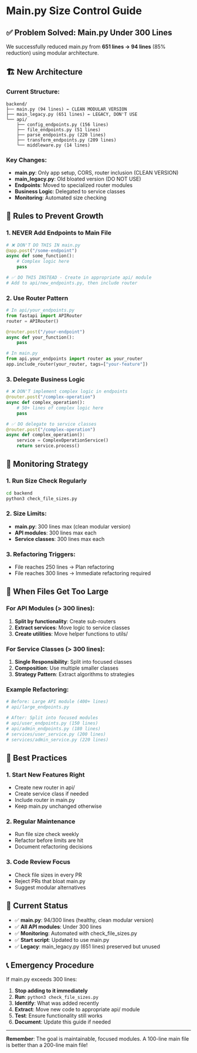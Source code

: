 # Main.py Size Control Guide

## ✅ Problem Solved: Main.py Under 300 Lines

We successfully reduced main.py from **651 lines → 94 lines** (85% reduction) using modular architecture.

## 🏗️ New Architecture

### Current Structure:
```
backend/
├── main.py (94 lines) ← CLEAN MODULAR VERSION
├── main_legacy.py (651 lines) ← LEGACY, DON'T USE
└── api/
    ├── config_endpoints.py (156 lines)
    ├── file_endpoints.py (51 lines)
    ├── parse_endpoints.py (220 lines)
    ├── transform_endpoints.py (209 lines)
    └── middleware.py (14 lines)
```

### Key Changes:
- **main.py**: Only app setup, CORS, router inclusion (CLEAN VERSION)
- **main_legacy.py**: Old bloated version (DO NOT USE)
- **Endpoints**: Moved to specialized router modules
- **Business Logic**: Delegated to service classes
- **Monitoring**: Automated size checking

## 🚫 Rules to Prevent Growth

### 1. NEVER Add Endpoints to Main File
```python
# ❌ DON'T DO THIS IN main.py
@app.post("/some-endpoint")
async def some_function():
    # Complex logic here
    pass

# ✅ DO THIS INSTEAD - Create in appropriate api/ module
# Add to api/new_endpoints.py, then include router
```

### 2. Use Router Pattern
```python
# In api/your_endpoints.py
from fastapi import APIRouter
router = APIRouter()

@router.post("/your-endpoint")
async def your_function():
    pass

# In main.py
from api.your_endpoints import router as your_router
app.include_router(your_router, tags=["your-feature"])
```

### 3. Delegate Business Logic
```python
# ❌ DON'T implement complex logic in endpoints
@router.post("/complex-operation")
async def complex_operation():
    # 50+ lines of complex logic here
    pass

# ✅ DO delegate to service classes
@router.post("/complex-operation")
async def complex_operation():
    service = ComplexOperationService()
    return service.process()
```

## 📏 Monitoring Strategy

### 1. Run Size Check Regularly
```bash
cd backend
python3 check_file_sizes.py
```

### 2. Size Limits:
- **main.py**: 300 lines max (clean modular version)
- **API modules**: 300 lines max each
- **Service classes**: 300 lines max each

### 3. Refactoring Triggers:
- File reaches 250 lines → Plan refactoring
- File reaches 300 lines → Immediate refactoring required

## 🔧 When Files Get Too Large

### For API Modules (> 300 lines):
1. **Split by functionality**: Create sub-routers
2. **Extract services**: Move logic to service classes
3. **Create utilities**: Move helper functions to utils/

### For Service Classes (> 300 lines):
1. **Single Responsibility**: Split into focused classes
2. **Composition**: Use multiple smaller classes
3. **Strategy Pattern**: Extract algorithms to strategies

### Example Refactoring:
```python
# Before: Large API module (400+ lines)
# api/large_endpoints.py

# After: Split into focused modules
# api/user_endpoints.py (150 lines)
# api/admin_endpoints.py (180 lines)
# services/user_service.py (200 lines)
# services/admin_service.py (220 lines)
```

## 🎯 Best Practices

### 1. Start New Features Right
- Create new router in api/
- Create service class if needed
- Include router in main.py
- Keep main.py unchanged otherwise

### 2. Regular Maintenance
- Run file size check weekly
- Refactor before limits are hit
- Document refactoring decisions

### 3. Code Review Focus
- Check file sizes in every PR
- Reject PRs that bloat main.py
- Suggest modular alternatives

## 🚀 Current Status
- ✅ **main.py**: 94/300 lines (healthy, clean modular version)
- ✅ **All API modules**: Under 300 lines
- ✅ **Monitoring**: Automated with check_file_sizes.py
- ✅ **Start script**: Updated to use main.py
- ✅ **Legacy**: main_legacy.py (651 lines) preserved but unused

## 📞 Emergency Procedure
If main.py exceeds 300 lines:

1. **Stop adding to it immediately**
2. **Run**: `python3 check_file_sizes.py`
3. **Identify**: What was added recently
4. **Extract**: Move new code to appropriate api/ module
5. **Test**: Ensure functionality still works
6. **Document**: Update this guide if needed

---
**Remember**: The goal is maintainable, focused modules. A 100-line main file is better than a 200-line main file!
